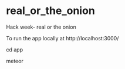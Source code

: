 real_or_the_onion
=================

Hack week- real or the onion

To run the app locally at http://localhost:3000/

cd app

meteor
